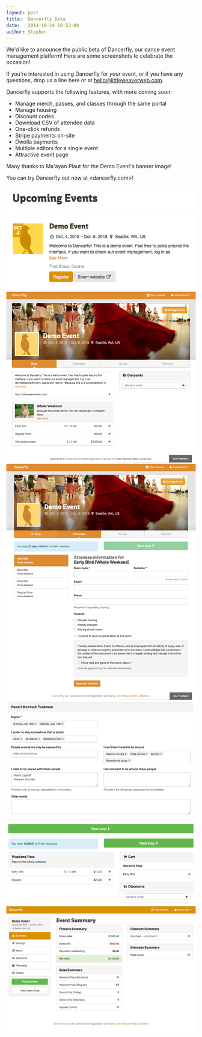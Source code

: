 ```yaml
---
layout: post
title:  Dancerfly Beta
date:   2014-10-24 10:53:00
author: Stephen
---
```


We'd like to announce the public beta of Dancerfly, our dance event management platform! Here are some screenshots to celebrate the occasion!

If you're interested in using Dancerfly for *your* event, or if you have any questions, drop us a line here or at <hello@littleweaverweb.com>.

Dancerfly supports the following features, with more coming soon:

- Manage merch, passes, and classes through the same portal
- Manage housing
- Discount codes
- Download CSV of attendee data
- One-click refunds
- Stripe payments on-site
- Dwolla payments
- Multiple editors for a single event
- Attractive event page

Many thanks to Ma'ayan Plaut for the Demo Event's banner image!

You can try Dancerfly out now at <dancerfly.com>!

![](/media/2014/10/24/event_listing.png)
![](/media/2014/10/24/shop.png)
![](/media/2014/10/24/attendee.png)
![](/media/2014/10/24/housing_request.png)
![](/media/2014/10/24/cart.png)
![](/media/2014/10/24/event_summary.png)
